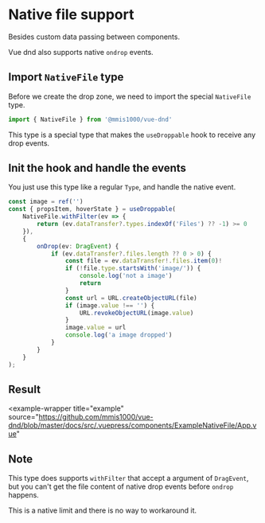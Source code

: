 # Native file support

Besides custom data passing between components.

Vue dnd also supports native `ondrop` events.

## Import `NativeFile` type

Before we create the drop zone, we need to import the special `NativeFile` type.

```ts
import { NativeFile } from '@mmis1000/vue-dnd'
```

This type is a special type that makes the `useDroppable` hook to receive
any drop events.

## Init the hook and handle the events

You just use this type like a regular `Type`, and handle the native event.

```ts
const image = ref('')
const { propsItem, hoverState } = useDroppable(
    NativeFile.withFilter(ev => {
        return (ev.dataTransfer?.types.indexOf('Files') ?? -1) >= 0
    }),
    {
        onDrop(ev: DragEvent) {
            if (ev.dataTransfer?.files.length ?? 0 > 0) {
                const file = ev.dataTransfer!.files.item(0)!
                if (!file.type.startsWith('image/')) {
                    console.log('not a image')
                    return
                }
                const url = URL.createObjectURL(file)
                if (image.value !== '') {
                    URL.revokeObjectURL(image.value)
                }
                image.value = url
                console.log('a image dropped')
            }
        }
    }
);
```

## Result

<example-wrapper
    title="example"
    source="https://github.com/mmis1000/vue-dnd/blob/master/docs/src/.vuepress/components/ExampleNativeFile/App.vue"
>
<template v-slot:default>
<example-native-file-app></example-native-file-app>
</template>
</example-wrapper>

## Note

This type does supports `withFilter` that accept a argument of `DragEvent`,
but you can't get the file content of native drop events before `ondrop` happens.

This is a native limit and there is no way to workaround it.
